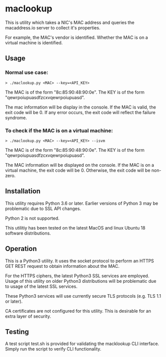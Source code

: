 # maclookup
This is utility which takes a NIC's MAC address and
queries the macaddress.io server to collect it's
properties.

For example, the MAC's vendor is identified.
Whether the MAC is on a virtual machine is identified.

## Usage
### Normal use case:
    > ./maclookup.py <MAC> --key=<API_KEY>

The MAC is of the form "8c:85:90:48:90:0e".
The KEY is of  the form "qewrpoiupuasdfzcxvqewrpoiupuasd".

The mac information will be display in the console.
If the MAC is valid, the exit code will be 0.
If any error occurs, the exit code will reflect the
failure syndrome. 


### To check if the MAC is on a virtual machine:
    > ./maclookup.py <MAC> --key=<API_KEY> --isvm

The MAC is of the form "8c:85:90:48:90:0e".
The KEY is of  the form "qewrpoiupuasdfzcxvqewrpoiupuasd".

The MAC information will be displayed on the console.
If the MAC is on a virtual machine, the exit code will be 0.
Otherwise, the exit code will be non-zero.

## Installation
This utility requires Python 3.6 or later. Earlier versions
of Python 3 may be problematic due to SSL API changes.

Python 2 is not supported.

This utilitiy has been tested on the latest MacOS and linux
Ubuntu 18 software distributions.

## Operation

This is a Python3 utility.  It uses the socket protocol
to perform an HTTPS GET REST request to obtain information
about the MAC.

For the HTTPS ciphers, the latest Python3 SSL services are
employed.  Usage of this utility on older Python3 distributions
will be problematic due to usage of the latest SSL services.

These Python3 services will use currently secure TLS protocols
(e.g. TLS 1.1 or later).

CA certificates are not configured for this utility.  This
is desirable for an extra layer of security.


## Testing

A test script test.sh is provided for validating the macklookup CLI interface.
Simply run the script to verify CLI functionality.
